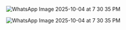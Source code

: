    
![WhatsApp Image 2025-10-04 at 7 30 35 PM](https://github.com/user-attachments/assets/16fc0f84-1086-422d-a651-7fbed6975e51)


![WhatsApp Image 2025-10-04 at 7 30 35 PM](https://github.com/user-attachments/assets/e29f0f79-7a16-4f27-ba32-76e56ad63400)

